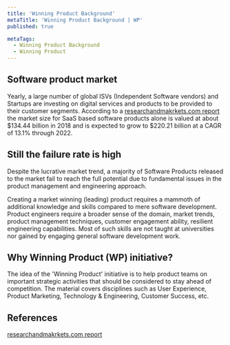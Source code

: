 ```yaml
---
title: 'Winning Product Background'
metaTitle: 'Winning Product Background | WP'
published: true

metaTags:
  - Winning Product Background
  - Winning Product
---
```


## Software product market
Yearly, a large number of global ISVs (Independent Software vendors) and Startups are investing on digital services and products to be provided to their customer segments. According to a [researchandmakrkets.com report](https://www.researchandmarkets.com/reports/4852466/software-as-a-service-saas-global-market-report) the market size for SaaS based software products alone is valued at about $134.44 billion in 2018 and is expected to grow to $220.21 billion at a CAGR of 13.1% through 2022.

## Still the failure rate is high
Despite the lucrative market trend, a majority of Software Products released to the market fail to reach the full potential due to fundamental issues in the product management and engineering approach. 

Creating a market winning (leading) product requires a mammoth of additional knowledge and skills compared to mere software development. Product engineers require a broader sense of the domain, market trends, product management techniques, customer engagement ability, resilient engineering capabilities. Most of such skills are not taught at universities nor gained by engaging general software development work.

## Why Winning Product (WP) initiative?
The idea of the 'Winning Product' initiative is to help product teams on important strategic activities that should be considered  to stay ahead of competition. The material covers disciplines such as User Experience, Product Marketing, Technology & Engineering, Customer Success, etc.


## References
[researchandmakrkets.com report](https://www.researchandmarkets.com/reports/4852466/software-as-a-service-saas-global-market-report)